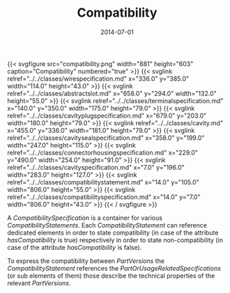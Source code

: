 ﻿---
title: Compatibility
toc: false
type: specs
layout: diagram
date: "2014-07-01"
draft: false
specification: VEC
version: 1.1.1
documentType: "Recommendation"
elementType: Diagram
classes:
  - WireSpecification
  - AbstractSlot
  - TerminalSpecification
  - CavityPlugSpecification
  - Cavity
  - CavitySealSpecification
  - ConnectorHousingSpecification
  - CavitySpecification
  - CompatibilityStatement
  - CompatibilitySpecification
menu:
  VEC-1.1.1:    
    parent: description-of-components
    identifier: description-of-components/compatibility
    weight: 1003014 

# Prev/next pager order (if `docs_section_pager` enabled in `params.toml`)
weight: 1003014
---
{{< svgfigure src="compatibility.png" width="881" height="603" caption="Compatibility" numbered="true" >}}
  {{< svglink relref="../../classes/wirespecification.md" x="336.0" y="385.0" width="114.0" height="43.0" >}}
  {{< svglink relref="../../classes/abstractslot.md" x="658.0" y="294.0" width="132.0" height="55.0" >}}
  {{< svglink relref="../../classes/terminalspecification.md" x="140.0" y="350.0" width="175.0" height="79.0" >}}
  {{< svglink relref="../../classes/cavityplugspecification.md" x="679.0" y="203.0" width="180.0" height="79.0" >}}
  {{< svglink relref="../../classes/cavity.md" x="455.0" y="336.0" width="181.0" height="79.0" >}}
  {{< svglink relref="../../classes/cavitysealspecification.md" x="358.0" y="199.0" width="247.0" height="115.0" >}}
  {{< svglink relref="../../classes/connectorhousingspecification.md" x="229.0" y="490.0" width="254.0" height="91.0" >}}
  {{< svglink relref="../../classes/cavityspecification.md" x="7.0" y="196.0" width="283.0" height="127.0" >}}
  {{< svglink relref="../../classes/compatibilitystatement.md" x="14.0" y="105.0" width="806.0" height="55.0" >}}
  {{< svglink relref="../../classes/compatibilityspecification.md" x="14.0" y="7.0" width="806.0" height="43.0" >}}
{{< / svgfigure >}}
<p> A <i>CompatibilitySpecification</i> is a container for various <i>CompatibilityStatements</i>. Each <i>CompatibilityStatement</i> can reference dedicated elements in order to state compatibility (in case of the attribute <i>hasCompatibility</i> is true) respectively in order to state non-compatibility (in case of the attribute <i>hasCompatibility </i>is false).     </p>      <p> To express the compatibility between <i>PartVersions</i> the <i>CompatibilityStatement </i>references the <i>PartOrUsageRelatedSpecifications </i>(or sub elements of them) those describe the technical properties of the relevant <i>PartVersions</i>.      </p>